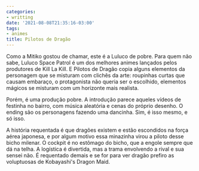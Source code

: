 ```yaml
---
categories:
- writting
date: '2021-08-08T21:35:16-03:00'
tags:
- animes
title: Pilotos de Dragão
---
```


Como a Mitiko gostou de chamar, este é a Luluco de pobre. Para quem não sabe, Luluco Space Patrol é um dos melhores animes lançados pelos produtores de Kill La Kill. E Pilotos de Dragão copia alguns elementos da personagem que se misturam com clichês da arte: roupinhas curtas que causam embaraço, o protagonista não queria ser o escolhido, elementos mágicos se misturam com um horizonte mais realista.

Porém, é uma produção pobre. A introdução parece aqueles vídeos de festinha no bairro, com música aleatória e cenas do próprio desenho. O ending são os personagens fazendo uma dancinha. Sim, é isso mesmo, e só isso.

A história requentada é que dragões existem e estão escondidos na força aérea japonesa, e por algum motivo essa minazinha virou a piloto desse bicho milenar. O cockpit é no estômago do bicho, que a engole sempre que dá na telha. A logística é divertida, mas a trama envolvendo a rival e sua sensei não. É requentado demais e se for para ver dragão prefiro as voluptuosas de Kobayashi's Dragon Maid.


